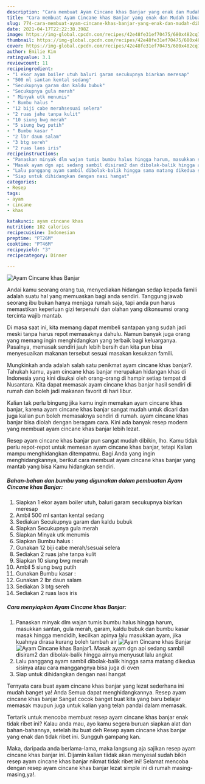 ```yaml
---
description: "Cara membuat Ayam Cincane khas Banjar yang enak dan Mudah Dibuat"
title: "Cara membuat Ayam Cincane khas Banjar yang enak dan Mudah Dibuat"
slug: 774-cara-membuat-ayam-cincane-khas-banjar-yang-enak-dan-mudah-dibuat
date: 2021-04-17T22:22:38.398Z
image: https://img-global.cpcdn.com/recipes/42e48fe31ef70475/680x482cq70/ayam-cincane-khas-banjar-foto-resep-utama.jpg
thumbnail: https://img-global.cpcdn.com/recipes/42e48fe31ef70475/680x482cq70/ayam-cincane-khas-banjar-foto-resep-utama.jpg
cover: https://img-global.cpcdn.com/recipes/42e48fe31ef70475/680x482cq70/ayam-cincane-khas-banjar-foto-resep-utama.jpg
author: Emilie Kim
ratingvalue: 3.1
reviewcount: 11
recipeingredient:
- "1 ekor ayam boiler utuh baluri garam secukupnya biarkan meresap"
- "500 ml santan kental sedang"
- "Secukupnya garam dan kaldu bubuk"
- "Secukupnya gula merah"
- " Minyak utk menumis"
- " Bumbu halus "
- "12 biji cabe merahsesuai selera"
- "2 ruas jahe tanpa kulit"
- "10 siung bwg merah"
- "5 siung bwg putih"
- " Bumbu kasar "
- "2 lbr daun salam"
- "3 btg sereh"
- "2 ruas laos iris"
recipeinstructions:
- "Panaskan minyak dlm wajan tumis bumbu halus hingga harum, masukkan santan, gula merah, garam, kaldu bubuk dan bumbu kasar masak hingga mendidih, kecilkan apinya lalu masukkan ayam, jika kuahnya dirasa kurang boleh tambah air"
- "Masak ayam dgn api sedang sambil disiram2 dan dibolak-balik hingga airnya menyusut lalu angkat"
- "Lalu panggang ayam sambil dibolak-balik hingga sama matang dikedua sisinya atau cara manggangnya bisa juga di oven"
- "Siap untuk dihidangkan dengan nasi hangat"
categories:
- Resep
tags:
- ayam
- cincane
- khas

katakunci: ayam cincane khas 
nutrition: 102 calories
recipecuisine: Indonesian
preptime: "PT26M"
cooktime: "PT46M"
recipeyield: "3"
recipecategory: Dinner

---
```



![Ayam Cincane khas Banjar](https://img-global.cpcdn.com/recipes/42e48fe31ef70475/680x482cq70/ayam-cincane-khas-banjar-foto-resep-utama.jpg)

Andai kamu seorang orang tua, menyediakan hidangan sedap kepada famili adalah suatu hal yang memuaskan bagi anda sendiri. Tanggung jawab seorang ibu bukan hanya menjaga rumah saja, tapi anda pun harus memastikan keperluan gizi terpenuhi dan olahan yang dikonsumsi orang tercinta wajib mantab.

Di masa  saat ini, kita memang dapat membeli santapan yang sudah jadi meski tanpa harus repot memasaknya dahulu. Namun banyak juga orang yang memang ingin menghidangkan yang terbaik bagi keluarganya. Pasalnya, memasak sendiri jauh lebih bersih dan kita pun bisa menyesuaikan makanan tersebut sesuai masakan kesukaan famili. 



Mungkinkah anda adalah salah satu penikmat ayam cincane khas banjar?. Tahukah kamu, ayam cincane khas banjar merupakan hidangan khas di Indonesia yang kini disukai oleh orang-orang di hampir setiap tempat di Nusantara. Kita dapat memasak ayam cincane khas banjar hasil sendiri di rumah dan boleh jadi makanan favorit di hari libur.

Kalian tak perlu bingung jika kamu ingin memakan ayam cincane khas banjar, karena ayam cincane khas banjar sangat mudah untuk dicari dan juga kalian pun boleh memasaknya sendiri di rumah. ayam cincane khas banjar bisa diolah dengan beragam cara. Kini ada banyak resep modern yang membuat ayam cincane khas banjar lebih lezat.

Resep ayam cincane khas banjar pun sangat mudah dibikin, lho. Kamu tidak perlu repot-repot untuk memesan ayam cincane khas banjar, tetapi Kalian mampu menghidangkan ditempatmu. Bagi Anda yang ingin menghidangkannya, berikut cara membuat ayam cincane khas banjar yang mantab yang bisa Kamu hidangkan sendiri.

<!--inarticleads1-->

##### Bahan-bahan dan bumbu yang digunakan dalam pembuatan Ayam Cincane khas Banjar:

1. Siapkan 1 ekor ayam boiler utuh, baluri garam secukupnya biarkan meresap
1. Ambil 500 ml santan kental sedang
1. Sediakan Secukupnya garam dan kaldu bubuk
1. Siapkan Secukupnya gula merah
1. Siapkan  Minyak utk menumis
1. Siapkan  Bumbu halus :
1. Gunakan 12 biji cabe merah/sesuai selera
1. Sediakan 2 ruas jahe tanpa kulit
1. Siapkan 10 siung bwg merah
1. Ambil 5 siung bwg putih
1. Gunakan  Bumbu kasar :
1. Gunakan 2 lbr daun salam
1. Sediakan 3 btg sereh
1. Sediakan 2 ruas laos iris




<!--inarticleads2-->

##### Cara menyiapkan Ayam Cincane khas Banjar:

1. Panaskan minyak dlm wajan tumis bumbu halus hingga harum, masukkan santan, gula merah, garam, kaldu bubuk dan bumbu kasar masak hingga mendidih, kecilkan apinya lalu masukkan ayam, jika kuahnya dirasa kurang boleh tambah air
<img src="https://img-global.cpcdn.com/steps/9519bc5f6ebda8a1/160x128cq70/ayam-cincane-khas-banjar-langkah-memasak-1-foto.jpg" alt="Ayam Cincane khas Banjar"><img src="https://img-global.cpcdn.com/steps/efd2f0e89d9a5eda/160x128cq70/ayam-cincane-khas-banjar-langkah-memasak-1-foto.jpg" alt="Ayam Cincane khas Banjar">1. Masak ayam dgn api sedang sambil disiram2 dan dibolak-balik hingga airnya menyusut lalu angkat
1. Lalu panggang ayam sambil dibolak-balik hingga sama matang dikedua sisinya atau cara manggangnya bisa juga di oven
1. Siap untuk dihidangkan dengan nasi hangat




Ternyata cara buat ayam cincane khas banjar yang lezat sederhana ini mudah banget ya! Anda Semua dapat menghidangkannya. Resep ayam cincane khas banjar Sangat cocok banget buat kita yang baru belajar memasak maupun juga untuk kalian yang telah pandai dalam memasak.

Tertarik untuk mencoba membuat resep ayam cincane khas banjar enak tidak ribet ini? Kalau anda mau, ayo kamu segera buruan siapkan alat dan bahan-bahannya, setelah itu buat deh Resep ayam cincane khas banjar yang enak dan tidak ribet ini. Sungguh gampang kan. 

Maka, daripada anda berlama-lama, maka langsung aja sajikan resep ayam cincane khas banjar ini. Dijamin kalian tiidak akan menyesal sudah bikin resep ayam cincane khas banjar nikmat tidak ribet ini! Selamat mencoba dengan resep ayam cincane khas banjar lezat simple ini di rumah masing-masing,ya!.

